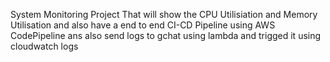 System Monitoring Project That will show the CPU Utilisiation and Memory Utilisation and also have a end to end CI-CD Pipeline using AWS CodePipeline ans also send logs to gchat using lambda and trigged it using cloudwatch logs
